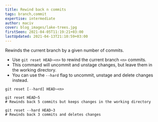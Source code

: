 ```yaml
---
title: Rewind back n commits
tags: branch,commit
expertise: intermediate
author: maciv
cover: blog_images/lake-trees.jpg
firstSeen: 2021-04-05T11:19:21+03:00
lastUpdated: 2021-04-13T21:10:59+03:00
---
```


Rewinds the current branch by a given number of commits.

- Use `git reset HEAD~<n>` to rewind the current branch `<n>` commits.
- This command will uncommit and unstage changes, but leave them in the working directory.
- You can use the `--hard` flag to uncommit, unstage and delete changes instead.

```shell
git reset [--hard] HEAD~<n>
```

```shell
git reset HEAD~5
# Rewinds back 5 commits but keeps changes in the working directory

git reset --hard HEAD~3
# Rewinds back 3 commits and deletes changes
```
